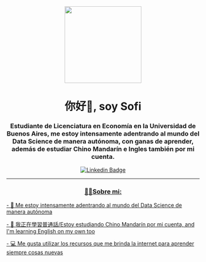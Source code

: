<div id='header' align='center'>
    <img src='https://i.giphy.com/media/xT8qBgHkfCACqvjJny/giphy.webp' width='200'/>
    <h1 align='center'>你好👋, soy Sofi</h1>
    <h3 align='center'>Estudiante de Licenciatura en Economía en la Universidad de Buenos Aires, me estoy intensamente adentrando al mundo del Data Science de manera autónoma, con ganas de aprender, además de estudiar Chino Mandarín e Ingles también por mi cuenta.</h3>
<div id='badges' align='center'>
    <a href='https://www.linkedin.com/in/sofiabelencoria/' target='_blank'>
    <img src='https://img.shields.io/badge/LinkedIn-0077B5?style=for-the-badge&logo=linkedin&logoColor=white'
    alt='Linkedin Badge'/
</div>

        
---
### 👩‍💻Sobre mi:
<h14 align='left'>
    <p> - 🌱 Me estoy intensamente adentrando al mundo del Data Science de manera autónoma </p>
<p> - 💬 我正在學習普通話/Estoy estudiando Chino Mandarín por mi cuenta, and I'm learning English on my own too </p>
<p> - 💻 Me gusta utilizar los recursos que me brinda la internet para aprender siempre cosas nuevas </p>
    </h4>
